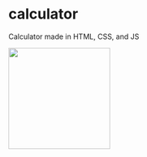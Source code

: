 # calculator
Calculator made in HTML, CSS, and JS

<img src="[http://url/image.pn](https://github.com/jcmpdx/calculator/blob/main/calculator_mock.PNG)g" height="200px" width="auto" >
